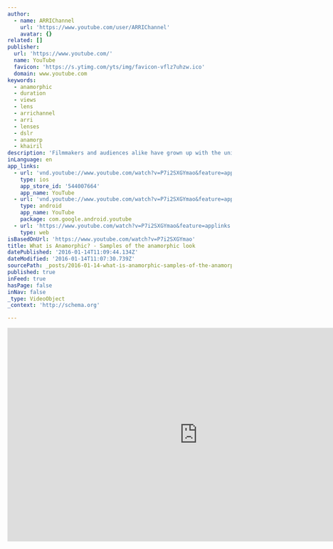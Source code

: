 ```yaml
---
author:
  - name: ARRIChannel
    url: 'https://www.youtube.com/user/ARRIChannel'
    avatar: {}
related: []
publisher:
  url: 'https://www.youtube.com/'
  name: YouTube
  favicon: 'https://s.ytimg.com/yts/img/favicon-vflz7uhzw.ico'
  domain: www.youtube.com
keywords:
  - anamorphic
  - duration
  - views
  - lens
  - arrichannel
  - arri
  - lenses
  - dslr
  - anamorp
  - khairil
description: 'Filmmakers and audiences alike have grown up with the uniquely cinematic anamorphic look and associate it with the emotional impact of big-screen movies. The sheer width and clarity of the format, its shallow depth of field, the way it handles out of focus backgrounds and flares, all of these have been burned into the subconscious of cinema-goers for over half a century.'
inLanguage: en
app_links:
  - url: 'vnd.youtube://www.youtube.com/watch?v=P7i2SXGYmao&feature=applinks'
    type: ios
    app_store_id: '544007664'
    app_name: YouTube
  - url: 'vnd.youtube://www.youtube.com/watch?v=P7i2SXGYmao&feature=applinks'
    type: android
    app_name: YouTube
    package: com.google.android.youtube
  - url: 'https://www.youtube.com/watch?v=P7i2SXGYmao&feature=applinks'
    type: web
isBasedOnUrl: 'https://www.youtube.com/watch?v=P7i2SXGYmao'
title: What is Anamorphic? - Samples of the anamorphic look
datePublished: '2016-01-14T11:09:44.134Z'
dateModified: '2016-01-14T11:07:30.739Z'
sourcePath: _posts/2016-01-14-what-is-anamorphic-samples-of-the-anamorphic-look.md
published: true
inFeed: true
hasPage: false
inNav: false
_type: VideoObject
_context: 'http://schema.org'

---
```

<iframe src="https://cdn.embedly.com/widgets/media.html?src=https%3A%2F%2Fwww.youtube.com%2Fembed%2FP7i2SXGYmao%3Ffeature%3Doembed&amp;url=https%3A%2F%2Fwww.youtube.com%2Fwatch%3Fv%3DP7i2SXGYmao&amp;image=https%3A%2F%2Fi.ytimg.com%2Fvi%2FP7i2SXGYmao%2Fhqdefault.jpg&amp;key=b7d04c9b404c499eba89ee7072e1c4f7&amp;type=text%2Fhtml&amp;schema=youtube" width="854" height="480" scrolling="no" frameborder="0" allowfullscreen="allowfullscreen" style=""></iframe>